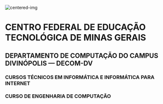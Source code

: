 
![centered-img](https://i.imgur.com/QIP7K61.png)

<div class="first-page-group">

<!-- _class: lead -->
# CENTRO FEDERAL DE EDUCAÇÃO TECNOLÓGICA DE MINAS GERAIS
## DEPARTAMENTO DE COMPUTAÇÃO DO CAMPUS DIVINÓPOLIS — DECOM-DV
### CURSOS TÉCNICOS EM INFORMÁTICA E INFORMÁTICA PARA INTERNET
### CURSO DE ENGENHARIA DE COMPUTAÇÃO

</div>
